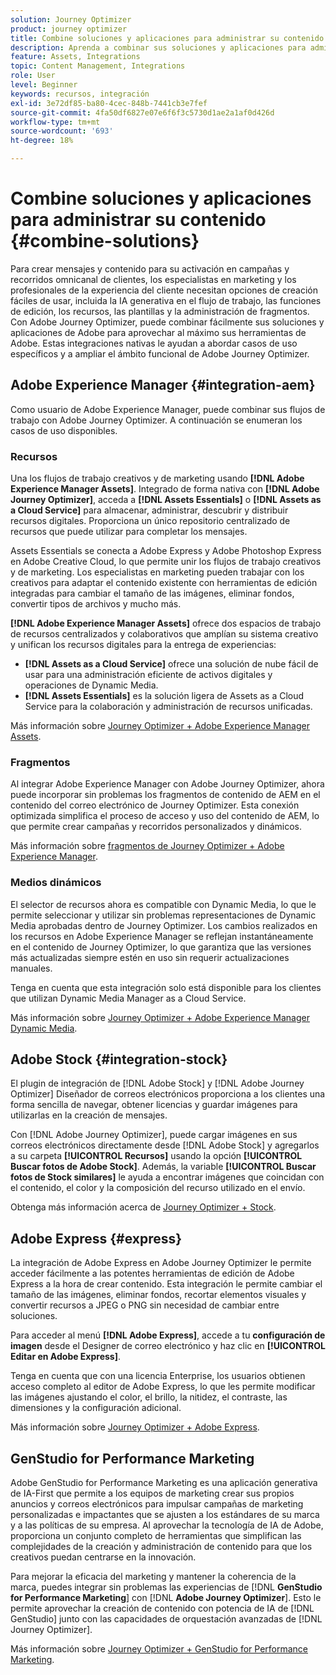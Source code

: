 ```yaml
---
solution: Journey Optimizer
product: journey optimizer
title: Combine soluciones y aplicaciones para administrar su contenido
description: Aprenda a combinar sus soluciones y aplicaciones para administrar su contenido
feature: Assets, Integrations
topic: Content Management, Integrations
role: User
level: Beginner
keywords: recursos, integración
exl-id: 3e72df85-ba80-4cec-848b-7441cb3e7fef
source-git-commit: 4fa50df6827e07e6f6f3c5730d1ae2a1af0d426d
workflow-type: tm+mt
source-wordcount: '693'
ht-degree: 18%

---
```


# Combine soluciones y aplicaciones para administrar su contenido {#combine-solutions}

Para crear mensajes y contenido para su activación en campañas y recorridos omnicanal de clientes, los especialistas en marketing y los profesionales de la experiencia del cliente necesitan opciones de creación fáciles de usar, incluida la IA generativa en el flujo de trabajo, las funciones de edición, los recursos, las plantillas y la administración de fragmentos.  Con Adobe Journey Optimizer, puede combinar fácilmente sus soluciones y aplicaciones de Adobe para aprovechar al máximo sus herramientas de Adobe. Estas integraciones nativas le ayudan a abordar casos de uso específicos y a ampliar el ámbito funcional de Adobe Journey Optimizer.

## Adobe Experience Manager {#integration-aem}

Como usuario de Adobe Experience Manager, puede combinar sus flujos de trabajo con Adobe Journey Optimizer. A continuación se enumeran los casos de uso disponibles.

### Recursos

Una los flujos de trabajo creativos y de marketing usando **[!DNL Adobe Experience Manager Assets]**. Integrado de forma nativa con **[!DNL Adobe Journey Optimizer]**, acceda a **[!DNL Assets Essentials]** o **[!DNL Assets as a Cloud Service]** para almacenar, administrar, descubrir y distribuir recursos digitales. Proporciona un único repositorio centralizado de recursos que puede utilizar para completar los mensajes.

Assets Essentials se conecta a Adobe Express y Adobe Photoshop Express en Adobe Creative Cloud, lo que permite unir los flujos de trabajo creativos y de marketing. Los especialistas en marketing pueden trabajar con los creativos para adaptar el contenido existente con herramientas de edición integradas para cambiar el tamaño de las imágenes, eliminar fondos, convertir tipos de archivos y mucho más.

**[!DNL Adobe Experience Manager Assets]** ofrece dos espacios de trabajo de recursos centralizados y colaborativos que amplían su sistema creativo y unifican los recursos digitales para la entrega de experiencias:

* **[!DNL Assets as a Cloud Service]** ofrece una solución de nube fácil de usar para una administración eficiente de activos digitales y operaciones de Dynamic Media.
* **[!DNL Assets Essentials]** es la solución ligera de Assets as a Cloud Service para la colaboración y administración de recursos unificadas.

Más información sobre [Journey Optimizer + Adobe Experience Manager Assets](../integrations/assets.md).

<!--
### Templates

With Adobe Journey Optimizer, you can create custom-tailored messages through Adobe Experience Manager sites. Start by designing your templates using Adobe Experience Manager's content sources, then send them to Adobe Journey Optimizer. Once shared, these templates can be accessed in Adobe Journey Optimizer's Email Designer, simplifying the process of crafting and sending messages to your desired audience.

Learn more about [Journey Optimizer + Adobe Experience Manager templates](../integrations/aem-templates.md).-->

### Fragmentos

Al integrar Adobe Experience Manager con Adobe Journey Optimizer, ahora puede incorporar sin problemas los fragmentos de contenido de AEM en el contenido del correo electrónico de Journey Optimizer. Esta conexión optimizada simplifica el proceso de acceso y uso del contenido de AEM, lo que permite crear campañas y recorridos personalizados y dinámicos.

Más información sobre [fragmentos de Journey Optimizer + Adobe Experience Manager](../integrations/aem-fragments.md).

### Medios dinámicos

El selector de recursos ahora es compatible con Dynamic Media, lo que le permite seleccionar y utilizar sin problemas representaciones de Dynamic Media aprobadas dentro de Journey Optimizer. Los cambios realizados en los recursos en Adobe Experience Manager se reflejan instantáneamente en el contenido de Journey Optimizer, lo que garantiza que las versiones más actualizadas siempre estén en uso sin requerir actualizaciones manuales.

Tenga en cuenta que esta integración solo está disponible para los clientes que utilizan Dynamic Media Manager as a Cloud Service.

Más información sobre [Journey Optimizer + Adobe Experience Manager Dynamic Media](../integrations/aem-dynamic.md).


## Adobe Stock {#integration-stock}

El plugin de integración de [!DNL Adobe Stock] y [!DNL Adobe Journey Optimizer] Diseñador de correos electrónicos proporciona a los clientes una forma sencilla de navegar, obtener licencias y guardar imágenes para utilizarlas en la creación de mensajes.

Con [!DNL Adobe Journey Optimizer], puede cargar imágenes en sus correos electrónicos directamente desde [!DNL Adobe Stock] y agregarlos a su carpeta **[!UICONTROL Recursos]** usando la opción **[!UICONTROL Buscar fotos de Adobe Stock]**. Además, la variable **[!UICONTROL Buscar fotos de Stock similares]** le ayuda a encontrar imágenes que coincidan con el contenido, el color y la composición del recurso utilizado en el envío.

Obtenga más información acerca de [Journey Optimizer + Stock](../integrations/stock.md).

## Adobe Express {#express}

La integración de Adobe Express en Adobe Journey Optimizer le permite acceder fácilmente a las potentes herramientas de edición de Adobe Express a la hora de crear contenido. Esta integración le permite cambiar el tamaño de las imágenes, eliminar fondos, recortar elementos visuales y convertir recursos a JPEG o PNG sin necesidad de cambiar entre soluciones.

Para acceder al menú **[!DNL Adobe Express]**, accede a tu **configuración de imagen** desde el Designer de correo electrónico y haz clic en **[!UICONTROL Editar en Adobe Express]**.

Tenga en cuenta que con una licencia Enterprise, los usuarios obtienen acceso completo al editor de Adobe Express, lo que les permite modificar las imágenes ajustando el color, el brillo, la nitidez, el contraste, las dimensiones y la configuración adicional.

Más información sobre [Journey Optimizer + Adobe Express](../integrations/express.md).

## GenStudio for Performance Marketing

Adobe GenStudio for Performance Marketing es una aplicación generativa de IA-First que permite a los equipos de marketing crear sus propios anuncios y correos electrónicos para impulsar campañas de marketing personalizadas e impactantes que se ajusten a los estándares de su marca y a las políticas de su empresa. Al aprovechar la tecnología de IA de Adobe, proporciona un conjunto completo de herramientas que simplifican las complejidades de la creación y administración de contenido para que los creativos puedan centrarse en la innovación.

Para mejorar la eficacia del marketing y mantener la coherencia de la marca, puedes integrar sin problemas las experiencias de [!DNL **GenStudio for Performance Marketing**] con [!DNL **Adobe Journey Optimizer**]. Esto le permite aprovechar la creación de contenido con potencia de IA de [!DNL GenStudio] junto con las capacidades de orquestación avanzadas de [!DNL Journey Optimizer].

Más información sobre [Journey Optimizer + GenStudio for Performance Marketing](../integrations/genstudio.md).
